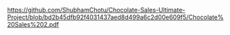 https://github.com/ShubhamChotu/Chocolate-Sales-Ultimate-Project/blob/bd2b45dfb92f4031437aed8d499a6c2d00e609f5/Chocolate%20Sales%202.pdf
